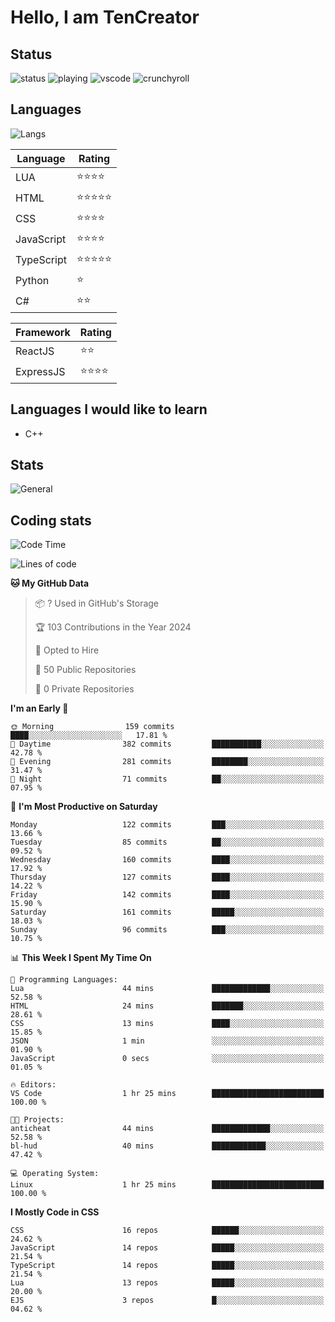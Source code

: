 # Hello, I am TenCreator

## Status
![status](https://api.statusbadges.me/badge/status/518334475038359555?simple=true&style=for-the-badge)
![playing](https://api.statusbadges.me/badge/playing/518334475038359555?style=for-the-badge)
![vscode](https://api.statusbadges.me/badge/vscode/518334475038359555?style=for-the-badge)
![crunchyroll](https://api.statusbadges.me/badge/crunchyroll/518334475038359555?style=for-the-badge)

## Languages
![Langs](https://github-readme-stats.vercel.app/api/top-langs/?username=tencreator&layout=compact&theme=radical)


|Language|Rating|
|--------|------|
|LUA|⭐️⭐️⭐️⭐️|
|HTML|⭐️⭐️⭐️⭐️⭐️|
|CSS|⭐️⭐️⭐️⭐️|
|JavaScript|⭐️⭐️⭐️⭐️|
|TypeScript|⭐️⭐️⭐️⭐️⭐️|
|Python|⭐️|
|C#|⭐️⭐️ |

|Framework|Rating|
|--------|------|
|ReactJS|⭐️⭐️|
|ExpressJS|⭐️⭐️⭐️⭐️|

## Languages I would like to learn
- C++

## Stats
![General](https://github-readme-stats.vercel.app/api?username=tencreator&show_icons=true&theme=radical)

## Coding stats
<!--START_SECTION:waka-->
![Code Time](http://img.shields.io/badge/Code%20Time-167%20hrs%2028%20mins-blue)

![Lines of code](https://img.shields.io/badge/From%20Hello%20World%20I%27ve%20Written-1.3%20million%20lines%20of%20code-blue)

**🐱 My GitHub Data** 

> 📦 ? Used in GitHub's Storage 
 > 
> 🏆 103 Contributions in the Year 2024
 > 
> 💼 Opted to Hire
 > 
> 📜 50 Public Repositories 
 > 
> 🔑 0 Private Repositories 
 > 
**I'm an Early 🐤** 

```text
🌞 Morning                159 commits         ████░░░░░░░░░░░░░░░░░░░░░   17.81 % 
🌆 Daytime                382 commits         ███████████░░░░░░░░░░░░░░   42.78 % 
🌃 Evening                281 commits         ████████░░░░░░░░░░░░░░░░░   31.47 % 
🌙 Night                  71 commits          ██░░░░░░░░░░░░░░░░░░░░░░░   07.95 % 
```
📅 **I'm Most Productive on Saturday** 

```text
Monday                   122 commits         ███░░░░░░░░░░░░░░░░░░░░░░   13.66 % 
Tuesday                  85 commits          ██░░░░░░░░░░░░░░░░░░░░░░░   09.52 % 
Wednesday                160 commits         ████░░░░░░░░░░░░░░░░░░░░░   17.92 % 
Thursday                 127 commits         ████░░░░░░░░░░░░░░░░░░░░░   14.22 % 
Friday                   142 commits         ████░░░░░░░░░░░░░░░░░░░░░   15.90 % 
Saturday                 161 commits         █████░░░░░░░░░░░░░░░░░░░░   18.03 % 
Sunday                   96 commits          ███░░░░░░░░░░░░░░░░░░░░░░   10.75 % 
```


📊 **This Week I Spent My Time On** 

```text
💬 Programming Languages: 
Lua                      44 mins             █████████████░░░░░░░░░░░░   52.58 % 
HTML                     24 mins             ███████░░░░░░░░░░░░░░░░░░   28.61 % 
CSS                      13 mins             ████░░░░░░░░░░░░░░░░░░░░░   15.85 % 
JSON                     1 min               ░░░░░░░░░░░░░░░░░░░░░░░░░   01.90 % 
JavaScript               0 secs              ░░░░░░░░░░░░░░░░░░░░░░░░░   01.05 % 

🔥 Editors: 
VS Code                  1 hr 25 mins        █████████████████████████   100.00 % 

🐱‍💻 Projects: 
anticheat                44 mins             █████████████░░░░░░░░░░░░   52.58 % 
bl-hud                   40 mins             ████████████░░░░░░░░░░░░░   47.42 % 

💻 Operating System: 
Linux                    1 hr 25 mins        █████████████████████████   100.00 % 
```

**I Mostly Code in CSS** 

```text
CSS                      16 repos            ██████░░░░░░░░░░░░░░░░░░░   24.62 % 
JavaScript               14 repos            █████░░░░░░░░░░░░░░░░░░░░   21.54 % 
TypeScript               14 repos            █████░░░░░░░░░░░░░░░░░░░░   21.54 % 
Lua                      13 repos            █████░░░░░░░░░░░░░░░░░░░░   20.00 % 
EJS                      3 repos             █░░░░░░░░░░░░░░░░░░░░░░░░   04.62 % 
```




<!--END_SECTION:waka-->
